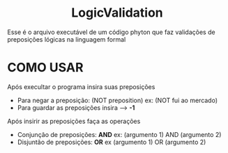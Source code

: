 <h1 align="center"> LogicValidation </h1>


Esse é o arquivo executável de um código phyton que faz validações  de preposições lógicas na linguagem formal

# COMO USAR
Após execultar o programa insira suas preposições
- Para negar  a preposição: (NOT preposition) ex: (NOT fui ao mercado)
- Para guardar as preposições insira --> **-1** 

Após insirir as preposições faça as operações
- Conjunção de preposições: **AND** ex: (argumento 1) AND (argumento 2)
- Disjuntão de preposições: **OR**  ex (argumento 1) OR (argumento 2)
